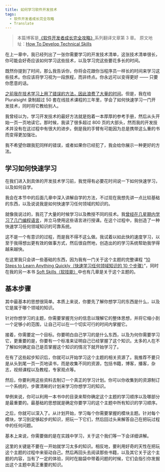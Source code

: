 ```yaml
---
title: 如何学习软件开发技术
tags:  
  - 软件开发者成长完全攻略
  - Translate
---
```


> 本篇博客是[《软件开发者成长完全攻略》](http://www.swiftyper.com/2017/01/21/complete-software-developers-career-guide-index/)系列翻译文章第 3 章。
原文地址：[How To Develop Technical Skills](https://simpleprogrammer.com/2016/07/25/develop-technical-skills/)

在上一章中，我已经列出了一张你需要学习的开发技术清单，这张技术清单很长，你可能会好奇应该如何学习这些技术，以及学习完这些要花多长的时间。

既然你提到了时间，那么我告诉你，你将会花跟你当程序员一样长的时间来学习这些技术。你应该将学习视为一段旅程，而非终点。你永远可以变得更好 —— 只要你愿意的话。

[之前我在技术学习上用了错误的方法，因此浪费了大量的时间](https://simpleprogrammer.com/lp/5-learning-mistakes-1/)。但是，我在给 Pluralsight 录制超过 50 套在线技术课程的三年里，学会了如何快速学习一门开发技术，同时将它教给别人。

我曾经以为，学习开发技术的最好方法就是抱着一本厚厚的参考手册，然后从头开始一页一页地读它。那时候，我读了很多超过 800 页的大部头，然而我的开发技术并没有在这过程中有很大的进步。倒是我的手臂有可能因为总是携带这么重的书而变得更加强壮。

我不希望你跟我犯同样的错误，或者如果你已经犯了，我会给你展示一种更好的方法。

## 学习如何快速学习

在我们进入到具体的开发技术学习前，我觉得有必要花时间说一下如何快速学习，以及如何自学。

我会在本节中的后面几章中深入讲解自学的方法，不过现在我想先讲一点比较基础的东西，以及说说我是如何快速学习任何领域的知识的。

就像我说过的，我花了大量的时候学习以及教授不同的技术。我[曾经在几星期内学习了几门编程语言](http://amzn.to/1ZgQIwu)，并立马使用这些语言进行授课。在这个过程中，我创造了一种快速学习任何领域知识的可靠系统。

这不是一个有意识的过程，而是我不得不这么做。我试着以如此快的速度学习，以至于我得想出更有效的做事方式，然后很自然地，创造出的的学习系统帮助我学得越来越快。

在这里我只会讲一些基础的东西，因为我有一门关于这个主题的完整课程 “[10 Steps to Learn Anything Quickly（快速学习任何领域知识的 10 个步骤）](https://simpleprogrammer.com/products/learn-anything/)”，同时在我的另一本书 [Soft Skills（软技能）](http://amzn.to/2s4TRci)中也有几章是关于这个主题的。

## 基本步骤

其中最基本的思想很简单。本质上来说，你要先了解你想学习的东西是什么，以及它是属于哪个领域的知识。

针对你想学习的主题，你需要掌握充分的信息以理解它的整体思想，并将它缩小到一个足够小的范围，让自己可以在一个切实可行的时间内掌握它。

接着，你需要定一个目标。你要明白自己学习的是什么东西，以及为何你需要学习它，更重要的是，你要有一个标准来证明自己已经掌握了这个知识。太多的人在不了解如何确定自己是否掌握这个知识的情况下就开始学习了。

在有了这些起步知识后，你就可以开始学习这个主题的相关资源了。我推荐不要只是从头到尾一页一页地读书，而是收集不同的资源，包括书籍，博客，播客，杂志，视频课程以及教程，专家观点等。

然后，你要利用这些资料去制订一个真正的学习计划。你可以你收集到的资源制订一个系统的，步骤清晰的计划来学习你想学习的知识。

举例来说，你可以利用一本书中的目录来帮你确定这个主题的学习顺序以及哪部分是最重要的。最基础的思想就是确定你要学习的这个主题中所有知识的学习顺序。

之后，你就可以深入了。从计划开始，学习每个你需要掌握的模块主题。针对每个模块，学习到足够起步的知识，把玩一下它们，然后回过头来解答自己在把玩过程中的任何问题。

基本上来说，你需要做的是在实践中学习，关于这个我们等一下会详细讲解。

这里的关键是不要在一开始就学习太多的知识。相反地，要利用好奇的天性在把玩这个主题的过程中来驱动自己。然后再回头去阅读那些书籍，以及其它关于这个主题的内容，当有了一定的体验，同时在脑袋中带着问题的时候，它们会指引你发掘出这个主题中真正重要的知识。






